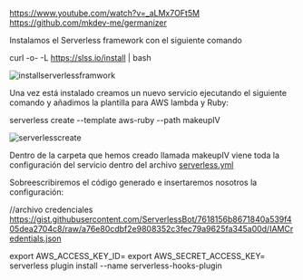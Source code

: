 https://www.youtube.com/watch?v=_aLMx7OFt5M
https://github.com/mkdev-me/germanizer

Instalamos el Serverless framework con el siguiente comando

curl -o- -L https://slss.io/install | bash

![installserverlessframwork](https://github.com/mariasanzs/makeupIV/blob/master/docs/img/installserverlessframework.png)

Una vez está instalado creamos un nuevo servicio ejecutando el siguiente comando y añadimos la plantilla para AWS lambda y Ruby:

serverless create --template aws-ruby --path makeupIV

![serverlesscreate](https://github.com/mariasanzs/makeupIV/blob/master/docs/img/serverlesscreate.png)

Dentro de la carpeta que hemos creado llamada makeupIV viene toda la configuración del servicio dentro del archivo [serverless.yml](nohaylink)

Sobreescribiremos el código generado e insertaremos nosotros la configuración:

//archivo credenciales
https://gist.githubusercontent.com/ServerlessBot/7618156b8671840a539f405dea2704c8/raw/a76e80cdbf2e9808352c3fec79a9625fa345a00d/IAMCredentials.json

export AWS_ACCESS_KEY_ID=
export AWS_SECRET_ACCESS_KEY=
serverless plugin install --name serverless-hooks-plugin







